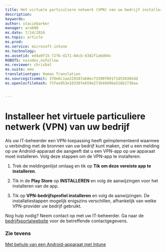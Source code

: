 ```yaml
---
title: Het virtuele particuliere netwerk (VPN) van uw bedrijf installeren | Microsoft Intune
description: 
keywords: 
author: staciebarker
manager: arob98
ms.date: 7/14/2016
ms.topic: article
ms.prod: 
ms.service: microsoft-intune
ms.technology: 
ms.assetid: ed4a9f15-72fb-4171-84cb-63d2f1a6d04c
ROBOTS: noindex,nofollow
ms.reviewer: chrisbal
ms.suite: ems
translationtype: Human Translation
ms.sourcegitcommit: 376e6c1ae229187ab8ec73390f091f1d534365dd
ms.openlocfilehash: 73fee953e10336fe659e271b49d96a518b2730aa


---
```



# Installeer het virtuele particuliere netwerk (VPN) van uw bedrijf

Als uw IT-beheerder een VPN-toepassing heeft geïmplementeerd waarmee u verbinding met de bronnen van uw bedrijf kunt maken, ziet u een melding op uw Android-apparaat die aangeeft dat u een VPN-app op uw apparaat moet installeren. Volg deze stappen om de VPN-app te installeren:

1.  Trek de meldingenlijst omlaag en tik op **Tik om deze vereiste app te installeren**.

2.  Tik in de **Play Store** op **INSTALLEREN** en volg de aanwijzingen voor het installeren van de app.

3.  Tik op **VPN-bedrijfsprofiel installeren** en volg de aanwijzingen. De installatiestappen mogelijk enigszins verschillen, afhankelijk van welke VPN-provider uw bedrijf gebruikt.



Nog hulp nodig? Neem contact op met uw IT-beheerder. Ga naar de [bedrijfsportalwebsite](http://portal.manage.microsoft.com) voor de betreffende contactgegevens.

### Zie tevens
[Met behulp van een Android-apparaat met Intune](using-your-android-device-with-intune.md)


<!--HONumber=Jul16_HO3-->


